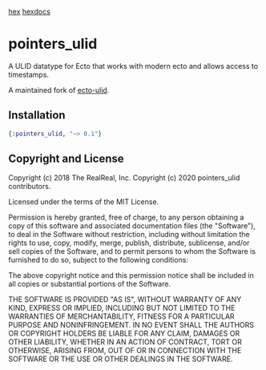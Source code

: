 [hex](https://hex.pm/pointers_ulid) [hexdocs](https://hexdocs.pm/pointers_ulid)

# pointers_ulid

A ULID datatype for Ecto that works with modern ecto and allows access
to timestamps.

A maintained fork of [ecto-ulid](https://github.com/TheRealReal/ecto-ulid).

## Installation

```elixir
{:pointers_ulid, "~> 0.1"}
```

## Copyright and License

Copyright (c) 2018 The RealReal, Inc.
Copyright (c) 2020 pointers_ulid contributors.

Licensed under the terms of the MIT License.

Permission is hereby granted, free of charge, to any person obtaining
a copy of this software and associated documentation files (the
"Software"), to deal in the Software without restriction, including
without limitation the rights to use, copy, modify, merge, publish,
distribute, sublicense, and/or sell copies of the Software, and to
permit persons to whom the Software is furnished to do so, subject to
the following conditions:

The above copyright notice and this permission notice shall be
included in all copies or substantial portions of the Software.

THE SOFTWARE IS PROVIDED "AS IS", WITHOUT WARRANTY OF ANY KIND,
EXPRESS OR IMPLIED, INCLUDING BUT NOT LIMITED TO THE WARRANTIES OF
MERCHANTABILITY, FITNESS FOR A PARTICULAR PURPOSE AND
NONINFRINGEMENT. IN NO EVENT SHALL THE AUTHORS OR COPYRIGHT HOLDERS BE
LIABLE FOR ANY CLAIM, DAMAGES OR OTHER LIABILITY, WHETHER IN AN ACTION
OF CONTRACT, TORT OR OTHERWISE, ARISING FROM, OUT OF OR IN CONNECTION
WITH THE SOFTWARE OR THE USE OR OTHER DEALINGS IN THE SOFTWARE.
